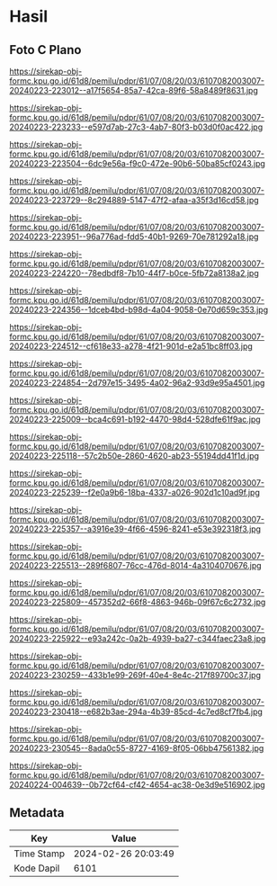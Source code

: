 # Hasil

## Foto C Plano

https://sirekap-obj-formc.kpu.go.id/61d8/pemilu/pdpr/61/07/08/20/03/6107082003007-20240223-223012--a17f5654-85a7-42ca-89f6-58a8489f8631.jpg

https://sirekap-obj-formc.kpu.go.id/61d8/pemilu/pdpr/61/07/08/20/03/6107082003007-20240223-223233--e597d7ab-27c3-4ab7-80f3-b03d0f0ac422.jpg

https://sirekap-obj-formc.kpu.go.id/61d8/pemilu/pdpr/61/07/08/20/03/6107082003007-20240223-223504--6dc9e56a-f9c0-472e-90b6-50ba85cf0243.jpg

https://sirekap-obj-formc.kpu.go.id/61d8/pemilu/pdpr/61/07/08/20/03/6107082003007-20240223-223729--8c294889-5147-47f2-afaa-a35f3d16cd58.jpg

https://sirekap-obj-formc.kpu.go.id/61d8/pemilu/pdpr/61/07/08/20/03/6107082003007-20240223-223951--96a776ad-fdd5-40b1-9269-70e781292a18.jpg

https://sirekap-obj-formc.kpu.go.id/61d8/pemilu/pdpr/61/07/08/20/03/6107082003007-20240223-224220--78edbdf8-7b10-44f7-b0ce-5fb72a8138a2.jpg

https://sirekap-obj-formc.kpu.go.id/61d8/pemilu/pdpr/61/07/08/20/03/6107082003007-20240223-224356--1dceb4bd-b98d-4a04-9058-0e70d659c353.jpg

https://sirekap-obj-formc.kpu.go.id/61d8/pemilu/pdpr/61/07/08/20/03/6107082003007-20240223-224512--cf618e33-a278-4f21-901d-e2a51bc8ff03.jpg

https://sirekap-obj-formc.kpu.go.id/61d8/pemilu/pdpr/61/07/08/20/03/6107082003007-20240223-224854--2d797e15-3495-4a02-96a2-93d9e95a4501.jpg

https://sirekap-obj-formc.kpu.go.id/61d8/pemilu/pdpr/61/07/08/20/03/6107082003007-20240223-225009--bca4c691-b192-4470-98d4-528dfe61f9ac.jpg

https://sirekap-obj-formc.kpu.go.id/61d8/pemilu/pdpr/61/07/08/20/03/6107082003007-20240223-225118--57c2b50e-2860-4620-ab23-55194dd41f1d.jpg

https://sirekap-obj-formc.kpu.go.id/61d8/pemilu/pdpr/61/07/08/20/03/6107082003007-20240223-225239--f2e0a9b6-18ba-4337-a026-902d1c10ad9f.jpg

https://sirekap-obj-formc.kpu.go.id/61d8/pemilu/pdpr/61/07/08/20/03/6107082003007-20240223-225357--a3916e39-4f66-4596-8241-e53e392318f3.jpg

https://sirekap-obj-formc.kpu.go.id/61d8/pemilu/pdpr/61/07/08/20/03/6107082003007-20240223-225513--289f6807-76cc-476d-8014-4a3104070676.jpg

https://sirekap-obj-formc.kpu.go.id/61d8/pemilu/pdpr/61/07/08/20/03/6107082003007-20240223-225809--457352d2-66f8-4863-946b-09f67c6c2732.jpg

https://sirekap-obj-formc.kpu.go.id/61d8/pemilu/pdpr/61/07/08/20/03/6107082003007-20240223-225922--e93a242c-0a2b-4939-ba27-c344faec23a8.jpg

https://sirekap-obj-formc.kpu.go.id/61d8/pemilu/pdpr/61/07/08/20/03/6107082003007-20240223-230259--433b1e99-269f-40e4-8e4c-217f89700c37.jpg

https://sirekap-obj-formc.kpu.go.id/61d8/pemilu/pdpr/61/07/08/20/03/6107082003007-20240223-230418--e682b3ae-294a-4b39-85cd-4c7ed8cf7fb4.jpg

https://sirekap-obj-formc.kpu.go.id/61d8/pemilu/pdpr/61/07/08/20/03/6107082003007-20240223-230545--8ada0c55-8727-4169-8f05-06bb47561382.jpg

https://sirekap-obj-formc.kpu.go.id/61d8/pemilu/pdpr/61/07/08/20/03/6107082003007-20240224-004639--0b72cf64-cf42-4654-ac38-0e3d9e516902.jpg


## Metadata

| Key        | Value               |
| ---------- | ------------------- |
| Time Stamp | 2024-02-26 20:03:49 |
| Kode Dapil | 6101                |



